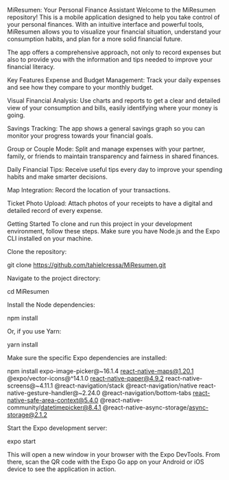 MiResumen: Your Personal Finance Assistant
Welcome to the MiResumen repository! This is a mobile application designed to help you take control of your personal finances. With an intuitive interface and powerful tools, MiResumen allows you to visualize your financial situation, understand your consumption habits, and plan for a more solid financial future.

The app offers a comprehensive approach, not only to record expenses but also to provide you with the information and tips needed to improve your financial literacy.

Key Features
Expense and Budget Management: Track your daily expenses and see how they compare to your monthly budget.

Visual Financial Analysis: Use charts and reports to get a clear and detailed view of your consumption and bills, easily identifying where your money is going.

Savings Tracking: The app shows a general savings graph so you can monitor your progress towards your financial goals.

Group or Couple Mode: Split and manage expenses with your partner, family, or friends to maintain transparency and fairness in shared finances.

Daily Financial Tips: Receive useful tips every day to improve your spending habits and make smarter decisions.

Map Integration: Record the location of your transactions.

Ticket Photo Upload: Attach photos of your receipts to have a digital and detailed record of every expense.

Getting Started
To clone and run this project in your development environment, follow these steps. Make sure you have Node.js and the Expo CLI installed on your machine.

Clone the repository:

git clone https://github.com/tahielcressa/MiResumen.git

Navigate to the project directory:

cd MiResumen

Install the Node dependencies:

npm install

Or, if you use Yarn:

yarn install

Make sure the specific Expo dependencies are installed:

npm install expo-image-picker@~16.1.4 react-native-maps@1.20.1 @expo/vector-icons@^14.1.0 react-native-paper@4.9.2 react-native-screens@~4.11.1 @react-navigation/stack @react-navigation/native react-native-gesture-handler@~2.24.0 @react-navigation/bottom-tabs react-native-safe-area-context@5.4.0 @react-native-community/datetimepicker@8.4.1 @react-native-async-storage/async-storage@2.1.2

Start the Expo development server:

expo start

This will open a new window in your browser with the Expo DevTools. From there, scan the QR code with the Expo Go app on your Android or iOS device to see the application in action.
